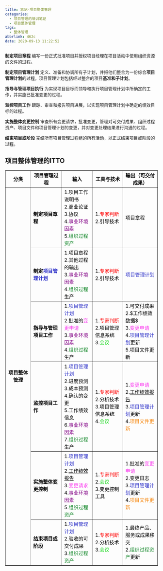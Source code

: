 ```yaml
---
title: 笔记-项目整体管理
categories:
  - 项目管理的培训笔记
  - 项目整体管理
tags:
  - 整体管理
abbrlink: 462c
date: 2020-09-13 11:22:52
---
```


**制定项目章程**
编写一份正式批准项目并授权项目经理在项目活动中使用组织资源的文件的过程。

**制定项目管理计划**
定义、准备和协调所有子计划，并把他们整合为一份综合**项目管理计划**的过程。项目管理计划包括经过整合的项目**基准和子计划**。

**指导与管理项目执行**
为实现项目目标而领导和执行项目管理计划中所确定的工作，并实施已批准变更的过程。

**监控项目工作**
跟踪、审查和报告项目进展，以实现项目管理计划中确定的绩效目标的过程。

**实施整体变更控制**
审查所有变更请求，批准变更，管理对可交付成果、组织过程资产、项目文件和项目管理计划的变更，并对变更处理结果进行沟通的过程。

**结束项目或阶段**
完结所有项目管理过程组的所有活动，以正式结束项目或阶段的过程。

<!-- more -->

## 项目整体管理的ITTO

<table border="1" cellspacing="0"><tbody><tr><td style="text-align:center;vertical-align:middle;width:130px;"><span style="color:#000000;"><strong>分类</strong></span></td>
<td style="text-align:center;vertical-align:middle;width:173px;"><span style="color:#000000;"><strong>项目管理过程</strong></span></td>
<td style="text-align:center;vertical-align:middle;width:173px;"><span style="color:#000000;"><strong>输入</strong></span></td>
<td style="text-align:center;vertical-align:middle;width:168px;"><span style="color:#000000;"><strong>工具与技术</strong></span></td>
<td style="text-align:center;vertical-align:middle;width:169px;"><span style="color:#000000;"><strong>输出（可交付成果）</strong></span></td>
</tr>

<tr><td rowspan="6" style="text-align:center;vertical-align:middle;width:130px;"><span style="color:#000000;"><strong>项目整体管理</strong></span></td>
<td style="vertical-align:middle;width:173px;"><span style="color:#000000;"><strong>制定项目章程</strong></span></td>
<td style="vertical-align:middle;width:173px;"><span style="color:#000000;">1.项目工作说明书<br>
2.商业论证<br>
3.协议<br>
4.<span style="color:#880f8b;">事业环境因素</span><br><span style="color:#000000;">5.</span><span style="color:#198a2f;">组织过程资产</span></span></td>
<td style="vertical-align:middle;width:168px;"><span style="color:#000000;">1.<span style="color:#ff0000;">专家判断</span><br><span style="color:#000000;">2.引导技术</span></span></td>
<td style="vertical-align:middle;width:169px;"><span style="color:#000000;">项目章程</span></td>
</tr><tr><td style="vertical-align:middle;width:173px;"><span style="color:#000000;"><strong>制定<span style="color:#3236c9;"><strong>项目管理计划</strong></span></strong></span></td>
<td style="vertical-align:middle;width:173px;"><span style="color:#000000;">1.项目章程<br>
2.其他过程的输出<br>
3.<span style="color:#880f8b;">事业环境因素</span><br><span style="color:#000000;">4.</span><span style="color:#198a2f;">组织过程</span><span style="color:#000000;">生产</span></span></td>
<td style="vertical-align:middle;width:168px;"><span style="color:#000000;">1.<span style="color:#ff0000;">专家判断</span><br><span style="color:#000000;">2.引导技术</span></span></td>
<td style="vertical-align:middle;width:169px;"><span style="color:#3236c9;">项目管理计划</span></td>
</tr><tr><td style="vertical-align:middle;width:173px;"><span style="color:#000000;"><strong>指导与管理项目工作</strong></span></td>
<td style="vertical-align:middle;width:173px;"><span style="color:#000000;">1.<span style="color:#3236c9;">项目管理计划</span><br><span style="color:#000000;">2.批准的</span><span style="color:#fa3cef;">变更申请</span><br><span style="color:#000000;">3.</span><span style="color:#880f8b;">事业环境因素</span><br><span style="color:#000000;">4.</span><span style="color:#198a2f;">组织过程</span><span style="color:#000000;">生产</span></span></td>
<td style="vertical-align:middle;width:168px;"><span style="color:#000000;">1.<span style="color:#ff0000;">专家判断</span><br><span style="color:#000000;">2.项目管理信息系统<br>
3.</span><span style="color:#26da2a;">会议</span></span></td>
<td style="vertical-align:middle;width:169px;"><span style="color:#000000;">1.可交付成果<br>
2.$工作绩效数据$<br>
3.<span style="color:#fa3cef;">变更申请</span><br><span style="color:#000000;">4.</span><span style="color:#3236c9;">项目管理计划</span><span style="color:#000000;">更新<br>
5.</span><span style="color:#000000;">项目文件更新</span></span></td>
</tr><tr><td style="vertical-align:middle;width:173px;"><span style="color:#000000;"><strong>监控项目工作</strong></span></td>
<td style="vertical-align:middle;width:173px;"><span style="color:#000000;">1.<span style="color:#3236c9;">项目管理计划</span><br><span style="color:#000000;">2.进度预测<br>
3.成本预测<br>
4.确认的变更<br>
5.工作绩效信息<br>
6.</span><span style="color:#880f8b;">事业环境因素</span><br><span style="color:#000000;">7.</span><span style="color:#198a2f;">组织过程</span><span style="color:#000000;">生产</span></span></td>
<td style="vertical-align:middle;width:168px;"><span style="color:#000000;">1.<span style="color:#ff0000;">专家判断</span><br><span style="color:#000000;">2.分析技术<br>
3.项目管理信息系统<br>
4.</span><span style="color:#26da2a;">会议</span></span></td>
<td style="vertical-align:middle;width:169px;"><span style="color:#000000;">1.<span style="color:#fa3cef;">变更申请</span><br><span style="color:#000000;">2.</span><span style="color:#000000;"><u>工作绩效报告</u></span><br><span style="color:#000000;">3.</span><span style="color:#3236c9;">项目管理计划</span><span style="color:#000000;">更新<br>
4.</span><span style="color:#f7860c;">项目文件更新</span></span></td>
</tr><tr><td style="vertical-align:middle;width:173px;"><span style="color:#000000;"><strong>实施整体变更控制</strong></span></td>
<td style="vertical-align:middle;width:173px;"><span style="color:#000000;">1.<span style="color:#3236c9;">项目管理计划</span><br><span style="color:#000000;">2.</span><span style="color:#000000;"><u>工作绩效报告</u></span><br><span style="color:#000000;">3.</span><span style="color:#fa3cef;">变更请求</span><br><span style="color:#000000;">4.</span><span style="color:#880f8b;">事业环境因素</span><br><span style="color:#000000;">5.</span><span style="color:#198a2f;">组织过程资产</span></span></td>
<td style="vertical-align:middle;width:168px;"><span style="color:#000000;">1.<span style="color:#ff0000;">专家判断</span><br><span style="color:#000000;">2.</span><span style="color:#26da2a;">会议</span><br><span style="color:#000000;">3.变更控制工具</span></span></td>
<td style="vertical-align:middle;width:169px;"><span style="color:#000000;">1.批准的<span style="color:#fa3cef;">变更申请</span><br><span style="color:#000000;">2.变更日志<br>
3.</span><span style="color:#3236c9;">项目管理计划</span><span style="color:#000000;">更新<br>
4.</span><span style="color:#f7860c;">项目文件更新</span></span></td>
</tr><tr><td style="vertical-align:middle;width:173px;"><span style="color:#000000;"><strong>结束项目或阶段</strong></span></td>
<td style="vertical-align:middle;width:173px;"><span style="color:#000000;">1.<span style="color:#3236c9;">项目管理计划</span><br><span style="color:#000000;">2.验收的可交付成果<br>
3.</span><span style="color:#198a2f;">组织过程资产</span></span></td>
<td style="vertical-align:middle;width:168px;"><span style="color:#000000;">1.<span style="color:#ff0000;">专家判断</span><br><span style="color:#000000;">2.分析技术<br>
3.</span><span style="color:#26da2a;">会议</span></span></td>
<td style="vertical-align:middle;width:169px;"><span style="color:#000000;">1.最终产品、服务或成果移交<br>
2.<span style="color:#198a2f;">组织过程资产</span><span style="color:#000000;">更新</span></span></td>
</tr>
</tbody></table>
